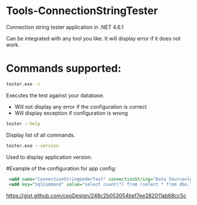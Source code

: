 # Tools-ConnectionStringTester
Connection string tester application in .NET 4.6.1

Can be integrated with any tool you like. It will display error if it does not work.


# Commands supported:
```bat
tester.exe -c
```
Executes the test against your database.
 - Will not display any error if the configuration is correct
 - Will display exception if configuration is wrong
 
 
```bat
tester --help
```
Display list of all commands.

```bat
tester.exe --version 
```
Used to display application version.


#Example of the configuration for app config:
```XML
 <add name="ConnectionStringUnderTest" connectionString="Data Source=localhost;Initial Catalog=myDb;Integrated Security=True" />
 <add key="SqlCommand" value="select count(*) from (select * from dbo.TestingTable) as underTest" />
```
https://gist.github.com/cpoDesign/248c2b053054bef7ee282011ab68cc5c
